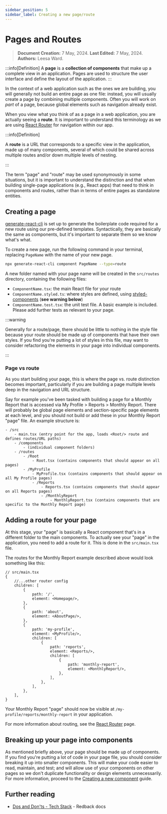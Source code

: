 ```yaml
---
sidebar_position: 5
sidebar_label: Creating a new page/route
---
```


# Pages and Routes

> **Document Creation:** 7 May, 2024. **Last Edited:** 7 May, 2024. **Authors:** Leesa Ward.

:::info[Definition]
A **page** is a **collection of components** that make up a complete view in an application. Pages are used to structure the user interface and define the layout of the application.
:::

In the context of a web application such as the ones we are building, you will generally not build an entire page as one file: instead, you will usually create a page by combining multiple components. Often you will work on _part_ of a page, because global elements such as navigation already exist.

When you view what you think of as a page in a web application, you are actually seeing a **route**. It is important to understand this terminology as we are using [React Router](https://reactrouter.com/en/main) for navigation within our app.

:::info[Definition]

A **route** is a URL that corresponds to a specific view in the application, made up of many components, several of which could be shared across multiple routes and/or down multiple levels of nesting.

:::

The term "page" and "route" may be used synonymously in some situations, but it is important to understand the distinction and that when building single-page applications (e.g., React apps) that need to think in components and routes, rather than in terms of entire pages as standalone entities.


## Creating a page

[generate-react-cli](https://www.npmjs.com/package/generate-react-cli) is set up to generate the boilerplate code required for a new route using our pre-defined templates. Syntactically, they are basically the same as components, but it's important to separate them so we know what's what.

To create a new page, run the following command in your terminal, replacing `PageName` with the name of your new page.

```bash
npx generate-react-cli component PageName --type=route
```

A new folder named with your page name will be created in the `src/routes` directory, containing the following files:
- `ComponentName.tsx`: the main React file for your route
- `ComponentName.styled.ts`: where styles are defined, using [styled-components](https://styled-components.com/) (**see warning below**) 
- `ComponentName.test.tsx`: the unit test file. A basic example is included. Please add further tests as relevant to your page.

:::warning

Generally for a route/page, there should be little to nothing in the style file because your route should be made up of components that have their own styles. If you find you're putting a lot of styles in this file, may want to consider refactoring the elements in your page into individual components.

:::

### Page vs route

As you start building your page, this is where the page vs. route distinction becomes important, particularly if you are building a page multiple levels deep in the navigation and URL structure.

Say for example you've been tasked with building a page for a Monthly Report that is accessed via My Profile > Reports > Monthly Report. There will probably be global page elements and section-specific page elements at each level, and you should not build or add these in your Monthly Report "page" file. An example structure is:

```plaintext
- /src
    - main.tsx (entry point for the app, loads <Root/> route and defines routes/URL paths)
    - /components
        - (individual component folders)
    - /routes
        - /Root
            - Root.tsx (contains components that should appear on all pages)
        - /MyProfile
            - MyProfile.tsx (contains components that should appear on all My Profile pages)
            - /Reports
                - Reports.tsx (contains components that should appear on all Reports pages)
                - /MonthlyReport
                    - MonthlyReport.tsx (contains components that are specific to the Monthly Report page)

```

## Adding a route for your page

At this stage, your "page" is basically a React component that's in a different folder to the main components. To actually see your "page" in the application, you need to add a route for it. This is done in the `src/main.tsx` file.

The routes for the Monthly Report example described above would look something like this:

```tsx
// src/main.tsx
{
	//...other router config
	children: [
		{
			path: '/',
			element: <Homepage/>,
		},
		{
			path: 'about',
			element: <AboutPage/>,
		},
		{
			path: 'my-profile',
			element: <MyProfile/>,
			children: [
				{
					path: 'reports',
					element: <Reports/>,
					children: [
						{
							path: 'monthly-report',
							element: <MonthlyReport/>,
						},
					],
				},
			],
		},
	],
}
```

Your Monthly Report "page" should now be visible at `/my-profile/reports/monthly-report` in your application.

For more information about routing, see the [React Router](./react-router.md) page.

## Breaking up your page into components

As mentioned briefly above, your page should be made up of components. If you find you're putting a lot of code in your page file, you should consider breaking it up into smaller components. This will make your code easier to read, maintain, and test; and will allow use of your components on other pages so we don't duplicate functionality or design elements unnecessarily. For more information, proceed to the [Creating a new component](./new-components.md) guide.

## Further reading
- [Dos and Don'ts - Tech Stack](http://localhost:3000/redback-documentation/docs/web-mobile-app-dev/frontend/dos-donts#tech-stack) - Redback docs

